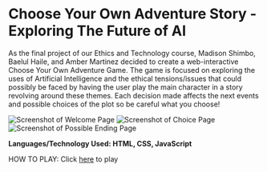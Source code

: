 # Choose Your Own Adventure Story - Exploring The Future of AI

As the final project of our Ethics and Technology course, Madison Shimbo, Baelul Haile, and Amber Martinez decided to create a web-interactive Choose Your Own Adventure Game. The game is focused on exploring the uses of Artificial Intelligence and the ethical tensions/issues that could possibly be faced by having the user play the main character in a story revolving around these themes. Each decision made affects the next events and possible choices of the plot so be careful what you choose!

![Screenshot of Welcome Page](/README_images/welcome_page)
![Screenshot of Choice Page](/README_images/choice_page)
![Screenshot of Possible Ending Page](/README_images/possible_ending_page)

**Languages/Technology Used: HTML, CSS, JavaScript**

HOW TO PLAY: Click [here](https://codenamemadison.github.io/choose_your_own_adventure_story_project/) to play


